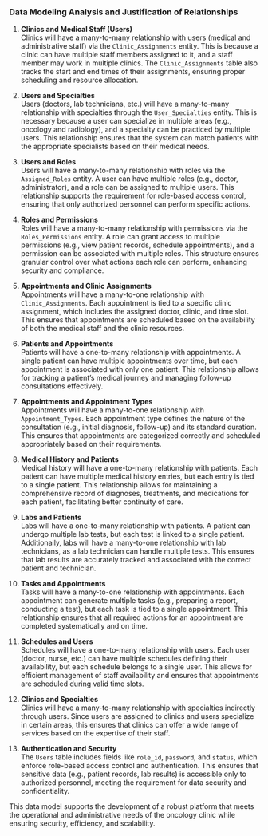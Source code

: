 ### Data Modeling Analysis and Justification of Relationships

1. **Clinics and Medical Staff (Users)**  
   Clinics will have a many-to-many relationship with users (medical and administrative staff) via the `Clinic_Assignments` entity. This is because a clinic can have multiple staff members assigned to it, and a staff member may work in multiple clinics. The `Clinic_Assignments` table also tracks the start and end times of their assignments, ensuring proper scheduling and resource allocation.

2. **Users and Specialties**  
   Users (doctors, lab technicians, etc.) will have a many-to-many relationship with specialties through the `User_Specialties` entity. This is necessary because a user can specialize in multiple areas (e.g., oncology and radiology), and a specialty can be practiced by multiple users. This relationship ensures that the system can match patients with the appropriate specialists based on their medical needs.

3. **Users and Roles**  
   Users will have a many-to-many relationship with roles via the `Assigned_Roles` entity. A user can have multiple roles (e.g., doctor, administrator), and a role can be assigned to multiple users. This relationship supports the requirement for role-based access control, ensuring that only authorized personnel can perform specific actions.

4. **Roles and Permissions**  
   Roles will have a many-to-many relationship with permissions via the `Roles_Permissions` entity. A role can grant access to multiple permissions (e.g., view patient records, schedule appointments), and a permission can be associated with multiple roles. This structure ensures granular control over what actions each role can perform, enhancing security and compliance.

5. **Appointments and Clinic Assignments**  
   Appointments will have a many-to-one relationship with `Clinic_Assignments`. Each appointment is tied to a specific clinic assignment, which includes the assigned doctor, clinic, and time slot. This ensures that appointments are scheduled based on the availability of both the medical staff and the clinic resources.

6. **Patients and Appointments**  
   Patients will have a one-to-many relationship with appointments. A single patient can have multiple appointments over time, but each appointment is associated with only one patient. This relationship allows for tracking a patient’s medical journey and managing follow-up consultations effectively.

7. **Appointments and Appointment Types**  
   Appointments will have a many-to-one relationship with `Appointment_Types`. Each appointment type defines the nature of the consultation (e.g., initial diagnosis, follow-up) and its standard duration. This ensures that appointments are categorized correctly and scheduled appropriately based on their requirements.

8. **Medical History and Patients**  
   Medical history will have a one-to-many relationship with patients. Each patient can have multiple medical history entries, but each entry is tied to a single patient. This relationship allows for maintaining a comprehensive record of diagnoses, treatments, and medications for each patient, facilitating better continuity of care.

9. **Labs and Patients**  
   Labs will have a one-to-many relationship with patients. A patient can undergo multiple lab tests, but each test is linked to a single patient. Additionally, labs will have a many-to-one relationship with lab technicians, as a lab technician can handle multiple tests. This ensures that lab results are accurately tracked and associated with the correct patient and technician.

10. **Tasks and Appointments**  
    Tasks will have a many-to-one relationship with appointments. Each appointment can generate multiple tasks (e.g., preparing a report, conducting a test), but each task is tied to a single appointment. This relationship ensures that all required actions for an appointment are completed systematically and on time.

11. **Schedules and Users**  
    Schedules will have a one-to-many relationship with users. Each user (doctor, nurse, etc.) can have multiple schedules defining their availability, but each schedule belongs to a single user. This allows for efficient management of staff availability and ensures that appointments are scheduled during valid time slots.

12. **Clinics and Specialties**  
    Clinics will have a many-to-many relationship with specialties indirectly through users. Since users are assigned to clinics and users specialize in certain areas, this ensures that clinics can offer a wide range of services based on the expertise of their staff.

13. **Authentication and Security**  
    The `Users` table includes fields like `role_id`, `password`, and `status`, which enforce role-based access control and authentication. This ensures that sensitive data (e.g., patient records, lab results) is accessible only to authorized personnel, meeting the requirement for data security and confidentiality.

This data model supports the development of a robust platform that meets the operational and administrative needs of the oncology clinic while ensuring security, efficiency, and scalability.
